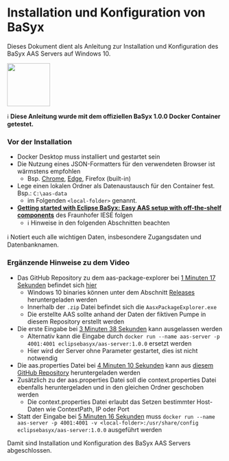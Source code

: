 # Installation und Konfiguration von BaSyx

Dieses Dokument dient als Anleitung zur Installation und Konfiguration des BaSyx AAS Servers auf Windows 10.

[<img src="https://www.eclipse.org/basyx/img/basyxlogo.png" width="100">](https://www.eclipse.org/basyx/)

:information_source: **Diese Anleitung wurde mit dem offiziellen BaSyx 1.0.0 Docker Container getestet.**

### Vor der Installation
* Docker Desktop muss installiert und gestartet sein
* Die Nutzung eines JSON-Formatters für den verwendeten Browser ist wärmstens empfohlen
  * Bsp. [Chrome](https://chrome.google.com/webstore/detail/json-formatter/bcjindcccaagfpapjjmafapmmgkkhgoa), [Edge](https://www.microsoft.com/de-de/p/json-formatter-for-edge/9nz9d2j86w6s?activetab=pivot:overviewtab), Firefox (built-in)
* Lege einen lokalen Ordner als Datenaustausch für den Container fest. Bsp.: `C:\aas-data`
  * im Folgenden `<local-folder>` genannt.
* [__Getting started with Eclipse BaSyx: Easy AAS setup with off-the-shelf components__](https://www.youtube.com/watch?v=nGRNg0sj1oY) des Fraunhofer IESE folgen
  * :information_source: Hinweise in den folgenden Abschnitten beachten

:information_source: Notiert euch alle wichtigen Daten, insbesondere Zugangsdaten und Datenbanknamen.

### Ergänzende Hinweise zu dem Video
* Das GitHub Repository zu dem aas-package-explorer bei [1 Minuten 17 Sekunden](https://www.youtube.com/watch?v=nGRNg0sj1oY&list=PLzbl7wFtWqTR72ODjOUj5aEGsa4TxXYhy&t=1m17s) befindet sich [hier](https://github.com/admin-shell-io/aasx-package-explorer)
  * Windows 10 binaries können unter dem Abschnitt [Releases](https://github.com/admin-shell-io/aasx-package-explorer/releases) heruntergeladen werden
  * Innerhalb der `.zip`  Datei befindet sich die `AasxPackageExplorer.exe`
  * Die erstellte AAS sollte anhand der Daten der fiktiven Pumpe in diesem Repository erstellt werden
* Die erste Eingabe bei [3 Minuten 38 Sekunden](https://www.youtube.com/watch?v=nGRNg0sj1oY&list=PLzbl7wFtWqTR72ODjOUj5aEGsa4TxXYhy&t=3m38s) kann ausgelassen werden
  * Alternativ kann die Eingabe durch `docker run --name aas-server -p 4001:4001 eclipsebasyx/aas-server:1.0.0` ersetzt werden
  * Hier wird der Server ohne Parameter gestartet, dies ist nicht notwendig
* Die aas.properties Datei bei [4 Minuten 10 Sekunden](https://www.youtube.com/watch?v=nGRNg0sj1oY&list=PLzbl7wFtWqTR72ODjOUj5aEGsa4TxXYhy&t=4m10s) kann aus [diesem GitHub Repository](../Dateien/BaSyx) heruntergeladen werden
* Zusätzlich zu der aas.properties Datei soll die context.properties Datei ebenfalls heruntergeladen und in den gleichen Ordner geschoben werden
  * Die context.properties Datei erlaubt das Setzen bestimmter Host-Daten wie ContextPath, IP oder Port
* Statt der Eingabe bei [5 Minuten 16 Sekunden](https://www.youtube.com/watch?v=nGRNg0sj1oY&list=PLzbl7wFtWqTR72ODjOUj5aEGsa4TxXYhy&t=5m16s) muss `docker run --name aas-server -p 4001:4001 -v <local-folder>:/usr/share/config eclipsebasyx/aas-server:1.0.0` ausgeführt werden

  
Damit sind Installation und Konfiguration des BaSyx AAS Servers abgeschlossen.
